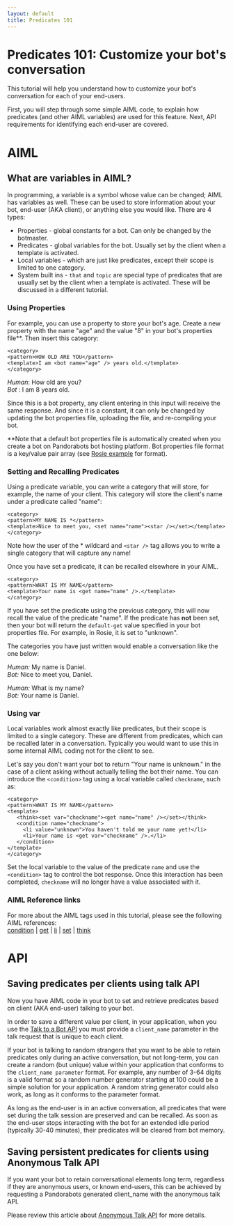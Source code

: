 ```yaml
---
layout: default
title: Predicates 101
---
```


# Predicates 101: Customize your bot's conversation

This tutorial will help you understand how to customize your bot's conversation for each of your end-users.

First, you will step through some simple AIML code, to explain how predicates (and other AIML variables) are used for this feature. Next, API requirements for identifying each end-user are covered.


# AIML 

## What are variables in AIML?

In programming, a variable is a symbol whose value can be changed; AIML has variables as well. These can be used to store information about your bot, end-user (AKA client), or anything else you would like. There are 4 types:

* Properties - global constants for a bot. Can only be changed by the botmaster.
* Predicates - global variables for the bot. Usually set by the client when a template is activated.
* Local variables - which are just like predicates, except their scope is limited to one category.
* System built ins - `that` and `topic` are special type of predicates that are usually set by the client when a template is activated. These will be discussed in a different tutorial. 

### Using Properties
For example, you can use a property to store your bot's age. Create a new property with the name "age" and the value "8" in your bot's properties file**. Then insert this category:

    <category>
    <pattern>HOW OLD ARE YOU</pattern>
    <template>I am <bot name="age" /> years old.</template>
    </category>

*Human*: How old are you?  
*Bot* : I am 8 years old.

Since this is a bot property, any client entering in this input will receive the same response. And since it is a constant, it can only be changed by updating the bot properties file, uploading the file, and re-compiling your bot.
 
**Note that a default bot properties file is automatically created when you create a bot on Pandorabots bot hosting platform. Bot properties file format is a key/value pair array (see [Rosie example](https://github.com/pandorabots/rosie/blob/master/lib/system/rosie.properties) for format).

### Setting and Recalling Predicates 

Using a predicate variable, you can write a category that will store, for example, the name of your client. This category will store the client's name under a predicate called "name":

    <category>
    <pattern>MY NAME IS *</pattern>
    <template>Nice to meet you, <set name="name"><star /></set></template>
    </category>

Note how the user of the * wildcard and `<star />` tag allows you to write a single category that will capture any name!

Once you have set a predicate, it can be recalled elsewhere in your AIML.

    <category>
    <pattern>WHAT IS MY NAME</pattern>
    <template>Your name is <get name="name" />.</template>
    </category>

If you have set the predicate using the previous category, this will now recall the value of the predicate "name". If the predicate has **not** been set, then your bot will return the `default-get` value specified in your bot properties file. For example, in Rosie, it is set to "unknown".

The categories you have just written would enable a conversation like the one below:

*Human:* My name is Daniel.  
*Bot:* Nice to meet you, Daniel.  

*Human:* What is my name?  
*Bot:* Your name is Daniel.

### Using var
Local variables work almost exactly like predicates, but their scope is limited to a single category. These are different from predicates, which can be recalled later in a conversation. Typically you would want to use this in some internal AIML coding not for the client to see.

Let's say you don't want your bot to return "Your name is unknown." in the case of a client asking without actually telling the bot their name. You can introduce the `<condition>` tag using a local variable called `checkname`, such as:

    <category>
    <pattern>WHAT IS MY NAME</pattern>
    <template>
       <think><set var="checkname"><get name="name" /></set></think> 
       <condition name="checkname">
         <li value="unknown">You haven't told me your name yet!</li>
         <li>Your name is <get var="checkname" />.</li>
       </condition>
    </template>
    </category>

Set the local variable to the value of the predicate `name` and use the `<condition>` tag to control the bot response. Once this interaction has been completed, `checkname` will no longer have a value associated with it. 


### AIML Reference links
For more about the AIML tags used in this tutorial, please see the following AIML references:  
 [condition](http://docs.pandorabots.com/aiml/condition/)   |   [get](http://docs.pandorabots.com/aiml/get/)   |  [li](http://docs.pandorabots.com/aiml/li/)  |  [set](http://docs.pandorabots.com/aiml/set/)  |  [think](http://docs.pandorabots.com/aiml/think)


# API


## Saving predicates per clients using talk API
Now you have AIML code in your bot to set and retrieve predicates based on client (AKA end-user) talking to your bot. 

In order to save a different value per client, in your application, when you use the [Talk to a Bot API](https://developer.pandorabots.com/docs#!/pandorabots_api_swagger_1_3/talkBot) you must provide a `client_name` parameter in the talk request that is unique to each client.

If your bot is talking to random strangers that you want to be able to retain predicates only during an active conversation, but not long-term, you can create a random (but unique) value within your application that conforms to the `client_name parameter` format. For example, any number of 3-64 digits is a valid format so a random number generator starting at 100 could be a simple solution for your application. A random string generator could also work, as long as it conforms to the parameter format. 

As long as the end-user is in an active conversation, all predicates that were set during the talk session are preserved and can be recalled. As soon as the end-user stops interacting with the bot for an extended idle period (typically 30-40 minutes), their predicates will be cleared from bot memory.


## Saving persistent predicates for clients using Anonymous Talk API

If you want your bot to retain conversational elements long term, regardless if they are anonymous users, or known end-users, this can be achieved by requesting a Pandorabots generated client_name with the anonymous talk API.

Please review this article about [Anonymous Talk API](http://docs.pandorabots.com/articles/managing-end-users-with-a-talk/) for more details.
